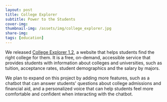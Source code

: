 ```yaml
---
layout: post
title: College Explorer
subtitle: Power to the Students
cover-img: 
thumbnail-img: /assets/img/college_explorer.jpg
share-img: 
tags: [education]
---
```

We released [College Explorer 1.2](https://college-explorer.streamlit.app/), a website that helps students find the right college for them. It is a free, on-demand, accessible service that provides students with information about colleges and universities, such as tuition, acceptance rates, student demographics and the salary by majors. 

We plan to expand on this project by adding more features, such as a chatbot that can answer students' questions about college admissions and financial aid, and a personalized voice that can help students feel more comfortable and confident when interacting with the chatbot.